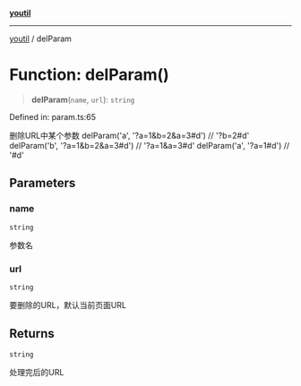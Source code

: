 [**youtil**](../README.md)

***

[youtil](../globals.md) / delParam

# Function: delParam()

> **delParam**(`name`, `url`): `string`

Defined in: param.ts:65

删除URL中某个参数
delParam('a', '?a=1&b=2&a=3#d') // '?b=2#d'
delParam('b', '?a=1&b=2&a=3#d') // '?a=1&a=3#d'
delParam('a', '?a=1#d') // '#d'

## Parameters

### name

`string`

参数名

### url

`string`

要删除的URL，默认当前页面URL

## Returns

`string`

处理完后的URL
